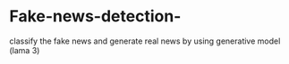 # Fake-news-detection-
classify the fake news and generate real news by using generative model (lama 3)
